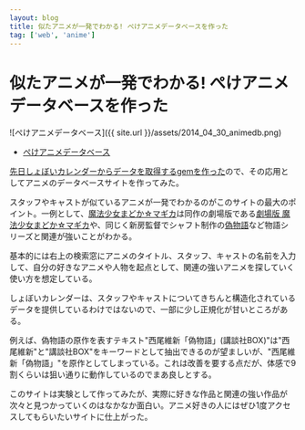 ```yaml
---
layout: blog
title: 似たアニメが一発でわかる! ぺけアニメデータベースを作った
tag: ['web', 'anime']
---
```


# 似たアニメが一発でわかる! ぺけアニメデータベースを作った

![ぺけアニメデータベース]({{ site.url }}/assets/2014_04_30_animedb.png)

- [ぺけアニメデータベース](http://animedb.xmisao.com/)

[先日しょぼいカレンダーからデータを取得するgemを作った](http://www.xmisao.com/2014/04/15/ruby-gem-syobocal.html)ので、その応用としてアニメのデータベースサイトを作ってみた。

スタッフやキャストが似ているアニメが一発でわかるのがこのサイトの最大のポイント。一例として、[魔法少女まどか☆マギカ](http://animedb.xmisao.com/title/%E9%AD%94%E6%B3%95%E5%B0%91%E5%A5%B3%E3%81%BE%E3%81%A9%E3%81%8B%E2%98%86%E3%83%9E%E3%82%AE%E3%82%AB)は同作の劇場版である[劇場版 魔法少女まどか☆マギカ](http://animedb.xmisao.com/compare/%E9%AD%94%E6%B3%95%E5%B0%91%E5%A5%B3%E3%81%BE%E3%81%A9%E3%81%8B%E2%98%86%E3%83%9E%E3%82%AE%E3%82%AB/%E5%8A%87%E5%A0%B4%E7%89%88%20%E9%AD%94%E6%B3%95%E5%B0%91%E5%A5%B3%E3%81%BE%E3%81%A9%E3%81%8B%E2%98%86%E3%83%9E%E3%82%AE%E3%82%AB)や、同じく新房監督でシャフト制作の[偽物語](http://animedb.xmisao.com/compare/%E9%AD%94%E6%B3%95%E5%B0%91%E5%A5%B3%E3%81%BE%E3%81%A9%E3%81%8B%E2%98%86%E3%83%9E%E3%82%AE%E3%82%AB/%E5%81%BD%E7%89%A9%E8%AA%9E)など物語シリーズと関連が強いことがわかる。

基本的には右上の検索窓にアニメのタイトル、スタッフ、キャストの名前を入力して、自分の好きなアニメや人物を起点として、関連の強いアニメを探していく使い方を想定している。

しょぼいカレンダーは、スタッフやキャストについてきちんと構造化されているデータを提供しているわけではないので、一部に少し正規化が甘いところがある。

例えば、偽物語の原作を表すテキスト"西尾維新「偽物語」(講談社BOX)"は"西尾維新"と"講談社BOX"をキーワードとして抽出できるのが望ましいが、"西尾維新「偽物語」"を原作としてしまっている。これは改善を要する点だが、体感で9割くらいは狙い通りに動作しているのでまあ良しとする。

このサイトは実験として作ってみたが、実際に好きな作品と関連の強い作品が次々と見つかっていくのはなかなか面白い。アニメ好きの人にはぜひ1度アクセスしてもらいたいサイトに仕上がった。
